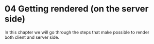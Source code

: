 # 04 Getting rendered (on the server side)

In this chapter we will go through the steps that make possible
to render both client and server side. 
